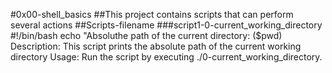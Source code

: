 #0x00-shell_basics
##This project contains scripts that can perform several actions
##Scripts-filename
###script1-0-current_working_directory
    #!/bin/bash
    echo "Absoluthe path of the current directory: ($pwd) 
Description: This script prints the absolute path of the current working directory
Usage: Run the script by executing ./0-current_working_directory.

